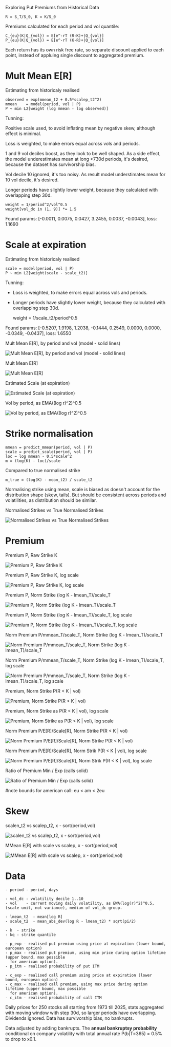Exploring Put Premiums from Historical Data

    R = S_T/S_0, K = K/S_0

Premiums calculated for each period and vol quantile:

    C_{eu}(K|Q_{vol}) = E[e^-rT (R-K)+|Q_{vol}]
    P_{eu}(K|Q_{vol}) = E[e^-rT (K-R)+|Q_{vol}]

Each return has its own risk free rate, so separate discount applied to each point, instead of appluing single discount
to aggregated premium.

# Mult Mean E[R]

Estimating from historicaly realised

    observed = exp(mmean_t2 + 0.5*scalep_t2^2)
    mmean    = model(period, vol | P)
    P ~ min L2[weight (log mmean - log observed)]

Tunning:

Positive scale used, to avoid inflating mean by negative skew, although effect is minimal.

Loss is weighted, to make errors equal across vols and periods.

1 and 9 vol deciles boost, as they look to be well shaped. As a side effect, the model underestimates mean at
long >730d periods, it's desired, because the dataset has survivorship bias.

Vol decile 10 ignored, it's too noisy. As result model understimates mean for 10 vol decile, it's desired.

Longer periods have slightly lower weight, because they calculated with overlapping step 30d.

    weight = 1/period^2/vol^0.5
    weight[vol_dc in (1, 9)] *= 1.5

Found params: [-0.0011, 0.0075, 0.0427, 3.2455, 0.0037, -0.0043], loss: 1.1690

# Scale at expiration

Estimating from historicaly realised

    scale = model(period, vol | P)
    P ~ min L2[weight(scale - scale_t2)]

Tunning:

- Loss is weighted, to make errors equal across vols and periods.
- Longer periods have slightly lower weight, because they calculated with overlapping step 30d.

    weight = 1/scale_t2/period^0.5

Found params: [-0.5207, 1.9198, 1.2038, -0.1444, 0.2549, 0.0000, 0.0000, -0.0349, -0.0437], loss: 1.6550

Mult Mean E[R], by period and vol (model - solid lines)

![Mult Mean E[R], by period and vol (model - solid lines)](readme/mult-mean-e-r-by-period-and-vol-model-solid-lines.png)

Mult Mean E[R]

![Mult Mean E[R]](readme/mult-mean-e-r.png)

Estimated Scale (at expiration)

![Estimated Scale (at expiration)](readme/estimated-scale-at-expiration.png)

Vol by period, as EMA((log r)^2)^0.5

![Vol by period, as EMA((log r)^2)^0.5](readme/vol-by-period-as-ema-log-r-2-0-5.png)

# Strike normalisation

    mmean = predict_mmean(period, vol | P)
    scale = predict_scale(period, vol | P)
    loc = log mmean - 0.5*scale^2
    m = (log(K) - loc)/scale

Compared to true normalised strike

    m_true = (log(K) - mean_t2) / scale_t2

Normalising strike using mean, scale is biased as doesn't account for the distribution shape (skew, tails). But
should be consistent across periods and volatilities, as distribution should be similar.

Normalised Strikes vs True Normalised Strikes

![Normalised Strikes vs True Normalised Strikes](readme/normalised-strikes-vs-true-normalised-strikes.png)

# Premium

Premium P, Raw Strike K

![Premium P, Raw Strike K](readme/premium-p-raw-strike-k.png)

Premium P, Raw Strike K, log scale

![Premium P, Raw Strike K, log scale](readme/premium-p-raw-strike-k-log-scale.png)

Premium P, Norm Strike (log K - lmean_T)/scale_T

![Premium P, Norm Strike (log K - lmean_T)/scale_T](readme/premium-p-norm-strike-log-k-lmean-t-scale-t.png)

Premium P, Norm Strike (log K - lmean_T)/scale_T, log scale

![Premium P, Norm Strike (log K - lmean_T)/scale_T, log scale](readme/premium-p-norm-strike-log-k-lmean-t-scale-t-log-scale.png)

Norm Premium P/mmean_T/scale_T, Norm Strike (log K - lmean_T)/scale_T

![Norm Premium P/mmean_T/scale_T, Norm Strike (log K - lmean_T)/scale_T](readme/norm-premium-p-mmean-t-scale-t-norm-strike-log-k-lmean-t-scale-t.png)

Norm Premium P/mmean_T/scale_T, Norm Strike (log K - lmean_T)/scale_T, log scale

![Norm Premium P/mmean_T/scale_T, Norm Strike (log K - lmean_T)/scale_T, log scale](readme/norm-premium-p-mmean-t-scale-t-norm-strike-log-k-lmean-t-scale-t-log-scale.png)

Premium, Norm Strike P(R < K | vol)

![Premium, Norm Strike P(R < K | vol)](readme/premium-norm-strike-p-r-k-vol.png)

Premium, Norm Strike as P(R < K | vol), log scale

![Premium, Norm Strike as P(R < K | vol), log scale](readme/premium-norm-strike-as-p-r-k-vol-log-scale.png)

Norm Premium P/E[R]/Scale[R], Norm Strike P(R < K | vol)

![Norm Premium P/E[R]/Scale[R], Norm Strike P(R < K | vol)](readme/norm-premium-p-e-r-scale-r-norm-strike-p-r-k-vol.png)

Norm Premium P/E[R]/Scale[R], Norm Strik P(R < K | vol), log scale

![Norm Premium P/E[R]/Scale[R], Norm Strik P(R < K | vol), log scale](readme/norm-premium-p-e-r-scale-r-norm-strik-p-r-k-vol-log-scale.png)

Ratio of Premium Min / Exp (calls solid)

![Ratio of Premium Min / Exp (calls solid)](readme/ratio-of-premium-min-exp-calls-solid.png)

#note bounds for american call: eu < am < 2eu

# Skew

scalen_t2 vs scalep_t2, x - sort(period,vol)

![scalen_t2 vs scalep_t2, x - sort(period,vol)](readme/scalen-t2-vs-scalep-t2-x-sort-period-vol.png)

MMean E[R] with scale vs scalep, x - sort(period,vol)

![MMean E[R] with scale vs scalep, x - sort(period,vol)](readme/mmean-e-r-with-scale-vs-scalep-x-sort-period-vol.png)

# Data

    - period - period, days

    - vol_dc - volatility decile 1..10
    - vol    - current moving daily volatility, as EWA(log(r)^2)^0.5, (scale unit, not variance), median of vol_dc group.

    - lmean_t2  - mean[log R]
    - scale_t2  - mean_abs_dev(log R - lmean_t2) * sqrt(pi/2)

    - k  - strike
    - kq - strike quantile

    - p_exp - realised put premium using price at expiration (lower bound, european option)
    - p_max - realised put premium, using min price during option lifetime (upper bound, max possible
      for american option).
    - p_itm - realised probability of put ITM

    - c_exp - realised call premium using price at expiration (lower bound, european option)
    - c_max - realised call premium, using max price during option lifetime (upper bound, max possible
      for american option).
    - c_itm - realised probability of call ITM


Daily prices for 250 stocks all starting from 1973 till 2025, stats aggregated with moving window with step 30d, so
larger periods have overlapping. Dividends ignored. Data has survivorship bias, no bankrupts.

Data adjusted by adding bankrupts. The **annual bankruptsy probability** conditional on company volatility with total
annual rate P(b|T=365) = 0.5% to drop to x0.1.

